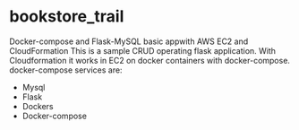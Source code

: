 # bookstore_trail
Docker-compose and Flask-MySQL basic appwith AWS EC2 and CloudFormation
This is a sample CRUD operating flask application. With Cloudformation it works in EC2 on docker containers with docker-compose.
docker-compose services are:
* Mysql
* Flask
* Dockers
* Docker-compose
